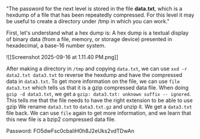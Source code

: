 "The password for the next level is stored in the file **data.txt**, which is a hexdump of a file that has been repeatedly compressed. For this level it may be useful to create a directory under /tmp in which you can work."

First, let's understand what a hex dump is:
A hex dump is a textual display of binary data (from a file, memory, or storage device) presented in hexadecimal, a base-16 number system.

![[Screenshot 2025-09-16 at 1.11.40 PM.png]]

After making a directory in `/tmp` and copying `data.txt`, we can use `xxd -r data2.txt data3.txt` to reverse the hexdump and have the compressed data in `data3.txt`. To get more information on the file, we can use `file data3.txt` which tells us that it is a gzip compressed data file. When doing `gzip -d data3.txt`, we get a `gzip: data3.txt: unknown suffix -- ignored`. This tells me that the file needs to have the right extension to be able to use gzip
We rename `data3.txt` to `data3.txt.gz` and unzip it. We get a `data3.txt` file back. We can use `file` again to get more information, and we learn that this new file is a bzip2 compressed data file.


Password: FO5dwFsc0cbaIiH0h8J2eUks2vdTDwAn